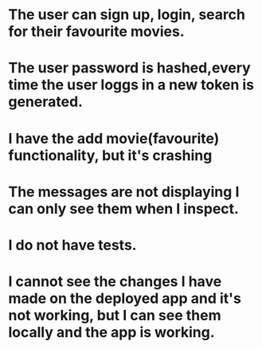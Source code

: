 # The user can sign up, login, search for their favourite movies.
# The user password is hashed,every time the user loggs in a new token is generated.
# I have the add movie(favourite) functionality, but it's crashing
# The messages are not displaying I can only see them when I inspect.
# I do not have tests.
# I cannot see the changes I have made on the deployed app and it's not working, but I can see them locally and the app is working.